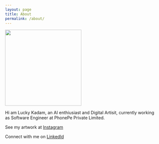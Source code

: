 ```yaml
---
layout: page
title: About
permalink: /about/
---
```



<img height="250" src="{{site.baseurl}}/assets/about/profile_pic.jpg">

Hi am Lucky Kadam, an AI enthiusiast and Digital Artisit, currently working as Software Engineer at PhonePe Private Limited.


See my artwork at [Instagram](https://instagram.com/luckykadamart)

Connect with me on [LinkedId](https://linkedin.com/in/luckykadam)
